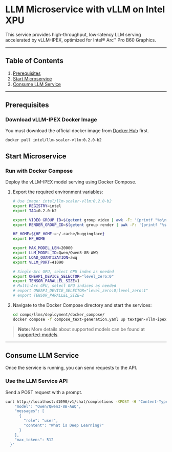 # LLM Microservice with vLLM on Intel XPU

This service provides high-throughput, low-latency LLM serving accelerated by vLLM-IPEX, optimized for Intel® Arc™ Pro B60 Graphics.

---

## Table of Contents

1. [Prerequisites](#prerequisites)
2. [Start Microservice](#start-microservice)
3. [Consume LLM Service](#consume-llm-service)

---

## Prerequisites

### Download vLLM-IPEX Docker Image

You must download the official docker image from [Docker Hub](https://hub.docker.com/r/intel/llm-scaler-vllm) first.

```bash
docker pull intel/llm-scaler-vllm:0.2.0-b2
```

## Start Microservice

### Run with Docker Compose

Deploy the vLLM-IPEX model serving using Docker Compose.

1.  Export the required environment variables:

    ```bash
    # Use image: intel/llm-scaler-vllm:0.2.0-b2
    export REGISTRY=intel
    export TAG=0.2.0-b2

    export VIDEO_GROUP_ID=$(getent group video | awk -F: '{printf "%s\n", $3}')
    export RENDER_GROUP_ID=$(getent group render | awk -F: '{printf "%s\n", $3}')

    HF_HOME=${HF_HOME:=~/.cache/huggingface}
    export HF_HOME

    export MAX_MODEL_LEN=20000
    export LLM_MODEL_ID=Qwen/Qwen3-8B-AWQ
    export LOAD_QUANTIZATION=awq
    export VLLM_PORT=41090

    # Single-Arc GPU, select GPU index as needed
    export ONEAPI_DEVICE_SELECTOR="level_zero:0"
    export TENSOR_PARALLEL_SIZE=1
    # Multi-Arc GPU, select GPU indices as needed
    # export ONEAPI_DEVICE_SELECTOR="level_zero:0;level_zero:1"
    # export TENSOR_PARALLEL_SIZE=2
    ```

2.  Navigate to the Docker Compose directory and start the services:
    ```bash
    cd comps/llms/deployment/docker_compose/
    docker compose -f compose_text-generation.yaml up textgen-vllm-ipex-service -d
    ```

> **Note:** More details about supported models can be found at [supported-models](https://github.com/intel/llm-scaler/tree/main/vllm#3-supported-models).

---

## Consume LLM Service

Once the service is running, you can send requests to the API.

### Use the LLM Service API

Send a POST request with a prompt.

```bash
curl http://localhost:41090/v1/chat/completions -XPOST -H "Content-Type: application/json" -d '{
    "model": "Qwen/Qwen3-8B-AWQ",
    "messages": [
      {
        "role": "user",
        "content": "What is Deep Learning?"
      }
    ],
    "max_tokens": 512
  }'
```
